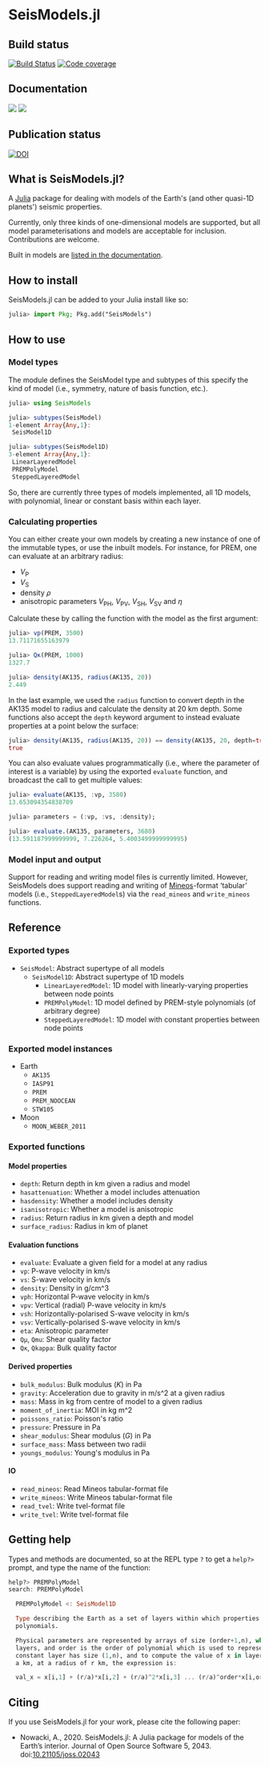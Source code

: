 # SeisModels.jl

## Build status
[![Build Status](https://github.com/anowacki/SeisModels.jl/workflows/CI/badge.svg)](https://github.com/anowacki/SeisModels.jl/actions)
[![Code coverage](https://codecov.io/gh/anowacki/SeisModels.jl/branch/main/graph/badge.svg?token=zZLUNA3tJk)](https://codecov.io/gh/anowacki/SeisModels.jl)

## Documentation
[![](https://img.shields.io/badge/docs-stable-blue.svg)](https://anowacki.github.io/SeisModels.jl/stable)
[![](https://img.shields.io/badge/docs-dev-blue.svg)](https://anowacki.github.io/SeisModels.jl/dev)

## Publication status
[![DOI](https://joss.theoj.org/papers/10.21105/joss.02043/status.svg)](https://doi.org/10.21105/joss.02043)


## What is SeisModels.jl?
A [Julia](http://julialang.org) package for dealing with models of the Earth's
(and other quasi-1D planets') seismic properties.

Currently, only three kinds of one-dimensional models are supported, but all model
parameterisations and models are acceptable for inclusion.  Contributions
are welcome.

Built in models are [listed in the documentation](https://anowacki.github.io/SeisModels.jl/dev/inbuilt_models/).


## How to install
SeisModels.jl can be added to your Julia install like so:

```julia
julia> import Pkg; Pkg.add("SeisModels")
```


## How to use
### Model types
The module defines the SeisModel type and subtypes of this specify the kind of
model (i.e., symmetry, nature of basis function, etc.).

```julia
julia> using SeisModels

julia> subtypes(SeisModel)
1-element Array{Any,1}:
 SeisModel1D

julia> subtypes(SeisModel1D)
3-element Array{Any,1}:
 LinearLayeredModel
 PREMPolyModel
 SteppedLayeredModel
```

So, there are currently three types of models implemented, all 1D models, with
polynomial, linear or constant basis within each layer.

### Calculating properties

You can either create your own models by creating a new instance of one of the
immutable types, or use the inbuilt models.  For instance, for PREM, one can
evaluate at an arbitrary radius:

* *V*<sub>P</sub>
* *V*<sub>S</sub>
* density *&rho;*
* anisotropic parameters *V*<sub>PH</sub>, *V*<sub>PV</sub>, *V*<sub>SH</sub>,
  *V*<sub>SV</sub> and *&eta;*
  
Calculate these by calling the function with the model as the first argument:

```julia
julia> vp(PREM, 3500)
13.71171655163979

julia> Qκ(PREM, 1000)
1327.7

julia> density(AK135, radius(AK135, 20))
2.449
```

In the last example, we used the `radius` function to convert depth in the AK135 model
to radius and calculate the density at 20 km depth.  Some functions also accept the
`depth` keyword argument to instead evaluate properties at a point below the surface:

```julia
julia> density(AK135, radius(AK135, 20)) == density(AK135, 20, depth=true)
true
```

You can also evaluate values programmatically (i.e., where the parameter of
interest is a variable) by using the exported `evaluate` function, and broadcast
the call to get multiple values:

```julia
julia> evaluate(AK135, :vp, 3580)
13.653094354838709

julia> parameters = (:vp, :vs, :density);

julia> evaluate.(AK135, parameters, 3680)
(13.591187999999999, 7.226264, 5.4003499999999995)
```

### Model input and output
Support for reading and writing model files is currently limited.  However, SeisModels
does support reading and writing of
[Mineos](https://geodynamics.org/cig/software/mineos/)-format &lsquo;tabular&rsquo; models
(i.e., `SteppedLayeredModel`s) via the `read_mineos` and `write_mineos` functions.


## Reference
### Exported types
- `SeisModel`: Abstract supertype of all models
  - `SeisModel1D`: Abstract supertype of 1D models
    - `LinearLayeredModel`: 1D model with linearly-varying properties between node points
    - `PREMPolyModel`: 1D model defined by PREM-style polynomials (of arbitrary degree)
    - `SteppedLayeredModel`: 1D model with constant properties between node points

### Exported model instances
- Earth
  - `AK135`
  - `IASP91`
  - `PREM`
  - `PREM_NOOCEAN`
  - `STW105`
- Moon
  - `MOON_WEBER_2011`

### Exported functions
#### Model properties
- `depth`: Return depth in km given a radius and model
- `hasattenuation`: Whether a model includes attenuation
- `hasdensity`: Whether a model includes density
- `isanisotropic`: Whether a model is anisotropic
- `radius`: Return radius in km given a depth and model
- `surface_radius`: Radius in km of planet

#### Evaluation functions
- `evaluate`: Evaluate a given field for a model at any radius
- `vp`: P-wave velocity in km/s
- `vs`: S-wave velocity in km/s
- `density`: Density in g/cm^3
- `vph`: Horizontal P-wave velocity in km/s
- `vpv`: Vertical (radial) P-wave velocity in km/s
- `vsh`: Horizontally-polarised S-wave velocity in km/s
- `vsv`: Vertically-polarised S-wave velocity in km/s
- `eta`: Anisotropic parameter
- `Qμ`, `Qmu`: Shear quality factor
- `Qκ`, `Qkappa`: Bulk quality factor

#### Derived properties
- `bulk_modulus`: Bulk modulus (_K_) in Pa
- `gravity`: Acceleration due to gravity in m/s^2 at a given radius
- `mass`: Mass in kg from centre of model to a given radius
- `moment_of_inertia`: MOI in kg m^2
- `poissons_ratio`: Poisson's ratio
- `pressure`: Pressure in Pa
- `shear_modulus`: Shear modulus (_G_) in Pa
- `surface_mass`: Mass between two radii
- `youngs_modulus`: Young's modulus in Pa

#### IO
- `read_mineos`: Read Mineos tabular-format file
- `write_mineos`: Write Mineos tabular-format file
- `read_tvel`: Write tvel-format file
- `write_tvel`: Write tvel-format file


## Getting help
Types and methods are documented, so at the REPL type `?` to get a `help?>`
prompt, and type the name of the function:

```julia
help?> PREMPolyModel
search: PREMPolyModel

  PREMPolyModel <: SeisModel1D

  Type describing the Earth as a set of layers within which properties vary according to a set of
  polynomials.

  Physical parameters are represented by arrays of size (order+1,n), where n is the number of
  layers, and order is the order of polynomial which is used to represent the parameter. Hence a
  constant layer has size (1,n), and to compute the value of x in layer i, for an Earth radius of
  a km, at a radius of r km, the expression is:

  val_x = x[i,1] + (r/a)*x[i,2] + (r/a)^2*x[i,3] ... (r/a)^order*x[i,order+1]

```

## Citing
If you use SeisModels.jl for your work, please cite the following paper:
- Nowacki, A., 2020. SeisModels.jl: A Julia package for models of the
  Earth’s interior. Journal of Open Source Software 5, 2043.
  doi:[10.21105/joss.02043](https://doi.org/10.21105/joss.02043)
